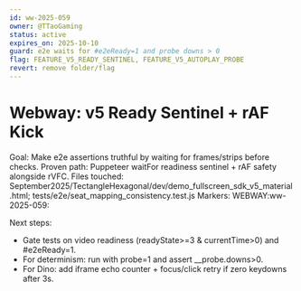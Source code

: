 ```yaml
---
id: ww-2025-059
owner: @TTaoGaming
status: active
expires_on: 2025-10-10
guard: e2e waits for #e2eReady=1 and probe downs > 0
flag: FEATURE_V5_READY_SENTINEL, FEATURE_V5_AUTOPLAY_PROBE
revert: remove folder/flag
---
```


# Webway: v5 Ready Sentinel + rAF Kick

Goal: Make e2e assertions truthful by waiting for frames/strips before checks.
Proven path: Puppeteer waitFor readiness sentinel + rAF safety alongside rVFC.
Files touched: September2025/TectangleHexagonal/dev/demo_fullscreen_sdk_v5_material.html; tests/e2e/seat_mapping_consistency.test.js
Markers: WEBWAY:ww-2025-059:

Next steps:

- Gate tests on video readiness (readyState>=3 & currentTime>0) and #e2eReady=1.
- For determinism: run with probe=1 and assert __probe.downs>0.
- For Dino: add iframe echo counter + focus/click retry if zero keydowns after 3s.
